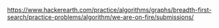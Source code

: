 https://www.hackerearth.com/practice/algorithms/graphs/breadth-first-search/practice-problems/algorithm/we-are-on-fire/submissions/

